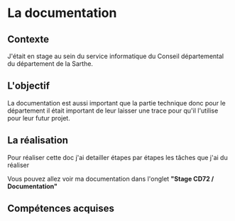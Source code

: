 # La documentation 

## Contexte 

J'était en stage au sein du service informatique du Conseil départemental du département de la Sarthe.

## L'objectif 

La documentation est aussi important que la partie technique donc pour le département il était important de leur laisser une trace pour qu'il l'utilise pour leur futur projet.

## La réalisation 

Pour réaliser cette doc j'ai detailler étapes par étapes les tâches que j'ai du réaliser 

Vous pouvez allez voir ma documentation dans l'onglet **"Stage CD72 / Documentation"**

## Compétences acquises 

